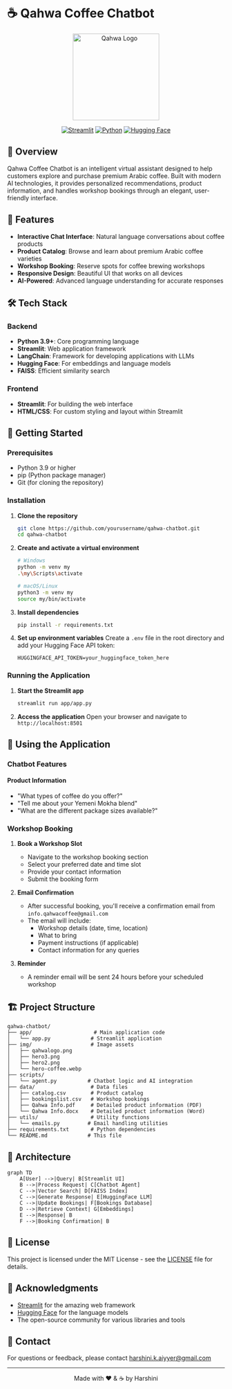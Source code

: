 # ☕ Qahwa Coffee Chatbot

<div align="center">
  <img src="app/img/qahwalogo.png" alt="Qahwa Logo" width="200"/>
  
  [![Streamlit](https://img.shields.io/badge/Streamlit-FF4B4B?style=for-the-badge&logo=streamlit&logoColor=white)](https://streamlit.io/)
  [![Python](https://img.shields.io/badge/Python-3.9+-blue?style=for-the-badge&logo=python&logoColor=white)](https://www.python.org/)
  [![Hugging Face](https://img.shields.io/badge/Hugging%20Face-FFD21F?style=for-the-badge&logo=huggingface&logoColor=black)](https://huggingface.co/)
</div>

## 🌟 Overview

Qahwa Coffee Chatbot is an intelligent virtual assistant designed to help customers explore and purchase premium Arabic coffee. Built with modern AI technologies, it provides personalized recommendations, product information, and handles workshop bookings through an elegant, user-friendly interface.

## 🚀 Features

- **Interactive Chat Interface**: Natural language conversations about coffee products
- **Product Catalog**: Browse and learn about premium Arabic coffee varieties
- **Workshop Booking**: Reserve spots for coffee brewing workshops
- **Responsive Design**: Beautiful UI that works on all devices
- **AI-Powered**: Advanced language understanding for accurate responses

## 🛠️ Tech Stack

### Backend
- **Python 3.9+**: Core programming language
- **Streamlit**: Web application framework
- **LangChain**: Framework for developing applications with LLMs
- **Hugging Face**: For embeddings and language models
- **FAISS**: Efficient similarity search

### Frontend
- **Streamlit**: For building the web interface
- **HTML/CSS**: For custom styling and layout within Streamlit

## 🚀 Getting Started

### Prerequisites

- Python 3.9 or higher
- pip (Python package manager)
- Git (for cloning the repository)

### Installation

1. **Clone the repository**
   ```bash
   git clone https://github.com/yourusername/qahwa-chatbot.git
   cd qahwa-chatbot
   ```

2. **Create and activate a virtual environment**
   ```bash
   # Windows
   python -m venv my
   .\my\Scripts\activate
   
   # macOS/Linux
   python3 -m venv my
   source my/bin/activate
   ```

3. **Install dependencies**
   ```bash
   pip install -r requirements.txt
   ```

4. **Set up environment variables**
   Create a `.env` file in the root directory and add your Hugging Face API token:
   ```
   HUGGINGFACE_API_TOKEN=your_huggingface_token_here
   ```

### Running the Application

1. **Start the Streamlit app**
   ```bash
   streamlit run app/app.py
   ```

2. **Access the application**
   Open your browser and navigate to `http://localhost:8501`

## 🤖 Using the Application

### Chatbot Features

#### Product Information
- "What types of coffee do you offer?"
- "Tell me about your Yemeni Mokha blend"
- "What are the different package sizes available?"

### Workshop Booking

1. **Book a Workshop Slot**
   - Navigate to the workshop booking section
   - Select your preferred date and time slot
   - Provide your contact information
   - Submit the booking form

2. **Email Confirmation**
   - After successful booking, you'll receive a confirmation email from `info.qahwacoffee@gmail.com`
   - The email will include:
     - Workshop details (date, time, location)
     - What to bring
     - Payment instructions (if applicable)
     - Contact information for any queries

3. **Reminder**
   - A reminder email will be sent 24 hours before your scheduled workshop

## 🏗️ Project Structure

```
qahwa-chatbot/
├── app/                    # Main application code
│   └── app.py             # Streamlit application
├── img/                   # Image assets
│   ├── qahwalogo.png
│   ├── hero3.png
│   ├── hero2.png
│   └── hero-coffee.webp
├── scripts/
│   └── agent.py          # Chatbot logic and AI integration
├── data/                  # Data files
│   ├── catalog.csv        # Product catalog
│   ├── bookingslist.csv   # Workshop bookings
│   ├── Qahwa Info.pdf     # Detailed product information (PDF)
│   └── Qahwa Info.docx    # Detailed product information (Word)
├── utils/                 # Utility functions
│   └── emails.py         # Email handling utilities
├── requirements.txt       # Python dependencies
└── README.md             # This file
```

## 🧩 Architecture

```mermaid
graph TD
    A[User] -->|Query| B[Streamlit UI]
    B -->|Process Request| C[Chatbot Agent]
    C -->|Vector Search| D[FAISS Index]
    C -->|Generate Response| E[HuggingFace LLM]
    C -->|Update Bookings| F[Bookings Database]
    D -->|Retrieve Context| G[Embeddings]
    E -->|Response| B
    F -->|Booking Confirmation| B
```


## 📝 License

This project is licensed under the MIT License - see the [LICENSE](LICENSE) file for details.

## 🙏 Acknowledgments

- [Streamlit](https://streamlit.io/) for the amazing web framework
- [Hugging Face](https://huggingface.co/) for the language models
- The open-source community for various libraries and tools

## 📧 Contact

For questions or feedback, please contact [harshini.k.aiyyer@gmail.com](mailto:your-email@gmail.com)

---

<div align="center">
  Made with ❤️ & ☕ by Harshini
</div>
